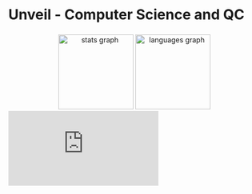 <h1 align="left">Unveil - Computer Science and QC</h1>

###

<div align="center">
  <img src="https://github-readme-stats.vercel.app/api?username=uveil&hide_title=false&hide_rank=false&show_icons=true&include_all_commits=true&count_private=true&disable_animations=false&theme=dracula&locale=en&hide_border=false" height="150" alt="stats graph"  />
  <img src="https://github-readme-stats.vercel.app/api/top-langs?username=uveil&locale=en&hide_title=false&layout=compact&card_width=320&langs_count=5&theme=dracula&hide_border=false" height="150" alt="languages graph"  />
</div>
<iframe src="https://tryhackme.com/api/v2/badges/public-profile?userPublicId=3184763" style='border:none;'></iframe>

###
